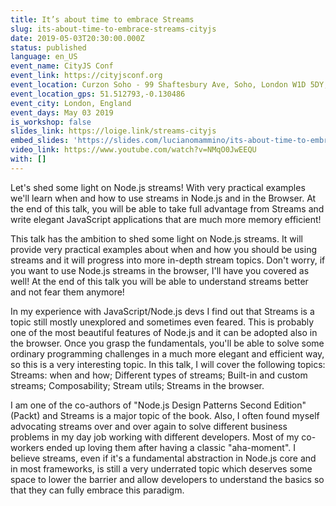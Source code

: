 ```yaml
---
title: It’s about time to embrace Streams
slug: its-about-time-to-embrace-streams-cityjs
date: 2019-05-03T20:30:00.000Z
status: published
language: en_US
event_name: CityJS Conf
event_link: https://cityjsconf.org
event_location: Curzon Soho - 99 Shaftesbury Ave, Soho, London W1D 5DY, UK
event_location_gps: 51.512793,-0.130486
event_city: London, England
event_days: May 03 2019
is_workshop: false
slides_link: https://loige.link/streams-cityjs
embed_slides: 'https://slides.com/lucianomammino/its-about-time-to-embrace-streams-cityjs/embed'
video_link: https://www.youtube.com/watch?v=NMqO0JwEEQU
with: []
---
```


Let's shed some light on Node.js streams! With very practical examples we'll learn when and how to use streams in Node.js and in the Browser. At the end of this talk, you will be able to take full advantage from Streams and write elegant JavaScript applications that are much more memory efficient!

This talk has the ambition to shed some light on Node.js streams. It will provide very practical examples about when and how you should be using streams and it will progress into more in-depth stream topics. Don't worry, if you want to use Node.js streams in the browser, I'll have you covered as well! At the end of this talk you will be able to understand streams better and not fear them anymore!

In my experience with JavaScript/Node.js devs I find out that Streams is a topic still mostly unexplored and sometimes even feared. This is probably one of the most beautiful features of Node.js and it can be adopted also in the browser. Once you grasp the fundamentals, you'll be able to solve some ordinary programming challenges in a much more elegant and efficient way, so this is a very interesting topic. In this talk, I will cover the following topics: Streams: when and how; Different types of streams; Built-in and custom streams; Composability; Stream utils; Streams in the browser.

I am one of the co-authors of "Node.js Design Patterns Second Edition" (Packt) and Streams is a major topic of the book. Also, I often found myself advocating streams over and over again to solve different business problems in my day job working with different developers. Most of my co-workers ended up loving them after having a classic "aha-moment". I believe streams, even if it's a fundamental abstraction in Node.js core and in most frameworks, is still a very underrated topic which deserves some space to lower the barrier and allow developers to understand the basics so that they can fully embrace this paradigm.
